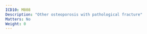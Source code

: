```yaml
---
ICD10: M808
Description: "Other osteoporosis with pathological fracture"
Matters: No
Weight: 0
---
```

